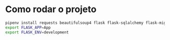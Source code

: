 # Como rodar o projeto


```sh
pipenv install requests beautifulsoup4 flask flask-sqlalchemy flask-migrate flask-marshmallow marshmallow-sqlalchemy
export FLASK_APP=App
export FLASK_ENV=development
```





<!-- Planejamento:

    O que a API faz: coleta de dados da olx.
        Pode ser consultado:
            >> Todos os anuncios ativos apenas com base numa 'frase'
            >> Melhorar a consulta acima com filtros de "Estado" , "DDD" , "Região" , "Qtd de paginas max" , apenas mais recentes que determinado código (Para uso continuo).
            >> Se o anuncio esta ativo , foi editado ou expirou baseado como parametro a url.

    O que a API não faz:
        A api não armazena dados de anuncios.
        A api não retorna dados de contato cep e bairro do anunciante. 


 -->